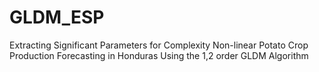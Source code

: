 # GLDM_ESP
 Extracting Significant Parameters for Complexity Non-linear Potato Crop Production Forecasting in Honduras Using the 1,2 order GLDM Algorithm
